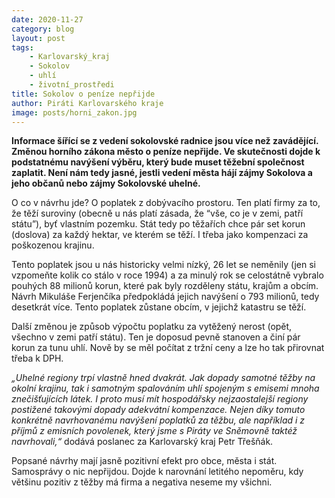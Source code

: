 ```yaml
---
date: 2020-11-27
category: blog
layout: post
tags:
    - Karlovarský_kraj
    - Sokolov
    - uhlí
    - životní_prostředi
title: Sokolov o peníze nepřijde
author: Piráti Karlovarského kraje
image: posts/horni_zakon.jpg
---
```

**Informace šířící se z vedení sokolovské radnice jsou více než zavádějící. Změnou horního zákona město o peníze nepřijde. Ve skutečnosti dojde k podstatnému navýšení výběru, který bude muset těžební společnost zaplatit. Není nám tedy jasné, jestli vedení města hájí zájmy Sokolova a jeho občanů nebo zájmy Sokolovské uhelné.**

O co v návrhu jde? O poplatek z dobývacího prostoru. Ten platí firmy za to, že těží suroviny (obecně u nás platí zásada, že “vše, co je v zemi, patří státu”), byť vlastním pozemku. Stát tedy po těžařích chce pár set korun (doslova) za každý hektar, ve kterém se těží. I třeba jako kompenzaci za poškozenou krajinu.

Tento poplatek jsou u nás historicky velmi nízký, 26 let se neměnily (jen si vzpomeňte kolik co stálo v roce 1994) a za minulý rok se celostátně vybralo pouhých 88 milionů korun, které pak byly rozděleny státu, krajům a obcím. Návrh Mikuláše Ferjenčíka předpokládá jejich navýšení o 793 milionů, tedy desetkrát více. Tento poplatek zůstane obcím, v jejichž katastru se těží.

Další změnou je způsob výpočtu poplatku za vytěžený nerost (opět, všechno v zemi patří státu). Ten je doposud pevně stanoven a činí pár korun za tunu uhlí. Nově by se měl počítat z tržní ceny a lze ho tak přirovnat třeba k DPH.

  *„Uhelné regiony trpí vlastně hned dvakrát. Jak dopady samotné těžby na okolní krajinu, tak i samotným spalováním uhlí spojeným s emisemi mnoha znečišťujících látek. I proto musí mít hospodářsky nejzaostalejší regiony postižené takovými dopady adekvátní kompenzace. Nejen díky tomuto konkrétně navrhovanému navýšení poplatků za těžbu, ale například i z příjmů z emisních povolenek, který jsme s Piráty ve Sněmovně taktéž navrhovali,“* dodává poslanec za Karlovarský kraj Petr Třešňák.

Popsané návrhy mají jasně pozitivní efekt pro obce, města i stát. Samosprávy o nic nepřijdou. Dojde k narovnání letitého nepoměru, kdy většinu pozitiv z těžby má firma a negativa neseme my všichni.
